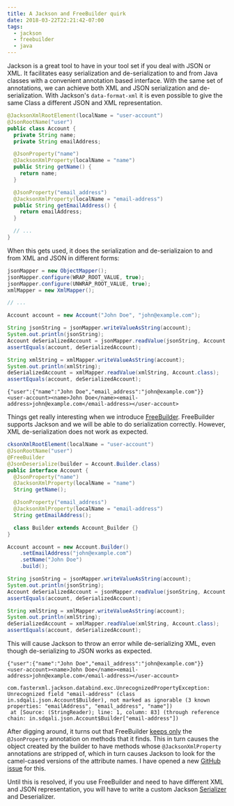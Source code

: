 ```yaml
---
title: A Jackson and FreeBuilder quirk
date: 2018-03-22T22:21:42-07:00
tags:
  - jackson
  - freebuilder
  - java
---
```

Jackson is a great tool to have in your tool set if you deal with JSON or XML. It facilitates easy serialization and de-serialization to and from Java classes with a convenient annotation based interface. With the same set of annotations, we can achieve both XML and JSON serialization and de-serialization. With Jackson's `data-format-xml` it is even possible to give the same Class a different JSON and XML representation. 

```java
@JacksonXmlRootElement(localName = "user-account")
@JsonRootName("user")
public class Account {
  private String name;
  private String emailAddress;

  @JsonProperty("name")
  @JacksonXmlProperty(localName = "name")
  public String getName() {
    return name;
  }

  @JsonProperty("email_address")
  @JacksonXmlProperty(localName = "email-address")
  public String getEmailAddress() {
    return emailAddress;
  }

  // ...
}
```

When this gets used, it does the serialization and de-serializaion to and from XML and JSON in different forms:

```java
jsonMapper = new ObjectMapper();
jsonMapper.configure(WRAP_ROOT_VALUE, true);
jsonMapper.configure(UNWRAP_ROOT_VALUE, true);
xmlMapper = new XmlMapper();

// ...

Account account = new Account("John Doe", "john@example.com");

String jsonString = jsonMapper.writeValueAsString(account);
System.out.println(jsonString);
Account deSerializedAccount = jsonMapper.readValue(jsonString, Account.class);
assertEquals(account, deSerializedAccount);

String xmlString = xmlMapper.writeValueAsString(account);
System.out.println(xmlString);
deSerializedAccount = xmlMapper.readValue(xmlString, Account.class);
assertEquals(account, deSerializedAccount);
```

```shell
{"user":{"name":"John Doe","email_address":"john@example.com"}}
<user-account><name>John Doe</name><email-address>john@example.com</email-address></user-account>
```

Things get really interesting when we introduce [FreeBuilder](http://freebuilder.inferred.org/). FreeBuilder supports Jackson and we will be able to do serialization correctly. However, XML de-serialization does not work as expected.
```java
cksonXmlRootElement(localName = "user-account")
@JsonRootName("user")
@FreeBuilder
@JsonDeserialize(builder = Account.Builder.class)
public interface Account {
  @JsonProperty("name")
  @JacksonXmlProperty(localName = "name")
  String getName();

  @JsonProperty("email_address")
  @JacksonXmlProperty(localName = "email-address")
  String getEmailAddress();

  class Builder extends Account_Builder {}
}
```
```java
Account account = new Account.Builder()
    .setEmailAddress("john@example.com")
    .setName("John Doe")
    .build();

String jsonString = jsonMapper.writeValueAsString(account);
System.out.println(jsonString);
Account deSerializedAccount = jsonMapper.readValue(jsonString, Account.class);
assertEquals(account, deSerializedAccount);

String xmlString = xmlMapper.writeValueAsString(account);
System.out.println(xmlString);
deSerializedAccount = xmlMapper.readValue(xmlString, Account.class);
assertEquals(account, deSerializedAccount);
```
This will cause Jackson to throw an error while de-serializing XML, even though de-serializing to JSON works as expected. 
```shell
{"user":{"name":"John Doe","email_address":"john@example.com"}}
<user-account><name>John Doe</name><email-address>john@example.com</email-address></user-account>

com.fasterxml.jackson.databind.exc.UnrecognizedPropertyException: Unrecognized field "email-address" (class in.sdqali.json.Account$Builder), not marked as ignorable (3 known properties: "emailAddress", "email_address", "name"])
 at [Source: (StringReader); line: 1, column: 83] (through reference chain: in.sdqali.json.Account$Builder["email-address"])
 ```
After digging around, it turns out that FreeBuilder [keeps only](https://github.com/inferred/FreeBuilder/blob/master/src/main/java/org/inferred/freebuilder/processor/JacksonSupport.java#L40) the `@JsonProperty` annotation on methods that it finds. This in turn causes the object created by the builder to have methods whose `@JacksonXmlProperty` annotations are stripped of, which in turn causes Jackson to look for the camel-cased versions of the attribute names. I have opened a new [GitHub issue](https://github.com/inferred/FreeBuilder/issues/294) for this. 

Until this is resolved, if you use FreeBuilder and need to have different XML and JSON representation, you will have to write a custom Jackson [Serializer](https://github.com/FasterXML/jackson-docs/wiki/JacksonHowToCustomSerializers) and Deserializer.
